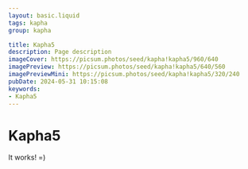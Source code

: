 ```yaml
---
layout: basic.liquid
tags: kapha
group: kapha

title: Kapha5
description: Page description
imageCover: https://picsum.photos/seed/kapha!kapha5/960/640
imagePreview: https://picsum.photos/seed/kapha!kapha5/640/560
imagePreviewMini: https://picsum.photos/seed/kapha!kapha5/320/240
pubDate: 2024-05-31 10:15:08
keywords:
- Kapha5
---
```


# Kapha5

It works! =)
